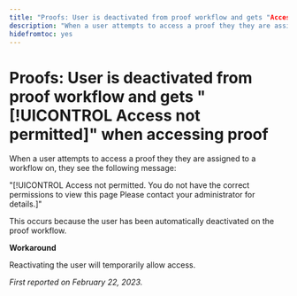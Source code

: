 ```yaml
---
title: "Proofs: User is deactivated from proof workflow and gets "Access not permitted" when accessing proof"
description: "When a user attempts to access a proof they they are assigned to a workflow on, they see an Access not permitted message."
hidefromtoc: yes
---
```


# Proofs: User is deactivated from proof workflow and gets "[!UICONTROL Access not permitted]" when accessing proof

<!--This is on both the WF and WFP TOCs-->

When a user attempts to access a proof they they are assigned to a workflow on, they see the following message:

"[!UICONTROL Access not permitted. You do not have the correct permissions to view this page Please contact your administrator for details.]"

This occurs because the user has been automatically deactivated on the proof workflow. 

**Workaround**

Reactivating the user will temporarily allow access.

_First reported on February 22, 2023._

